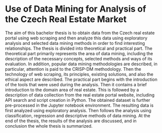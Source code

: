 # Use of Data Mining for Analysis of the Czech Real Estate Market

The aim of this bachelor thesis is to obtain data from the Czech real estate portal using web scraping and then analyze this data using exploratory analysis and selected data mining methods in order to find interesting relationships. The thesis is divided into theoretical and practical part.
The theoretical part primarily represents the area of data mining, including the description of the necessary concepts, selected methods and ways of its evaluation. In addition, popular data mining methodologies are described, in particular, attention is paid to the CRISP-DM methodology. Then the technology of web scraping, its principles, existing solutions, and also the ethical aspect are described.
The practical part begins with the introduction of the tools that were used during the analysis. Then it contains a brief introduction to the domain area of real estate. This is followed by a description of data collection from the real estate portal website, including API search and script creation in Python. The obtained dataset is further pre-processed in the Jupyter notebook environment. The resulting data is first analyzed using exploratory analysis. Then follows the analysis using classification, regression and descriptive methods of data mining. At the end of the thesis, the results of the analysis are discussed, and in conclusion the whole thesis is summarized.
